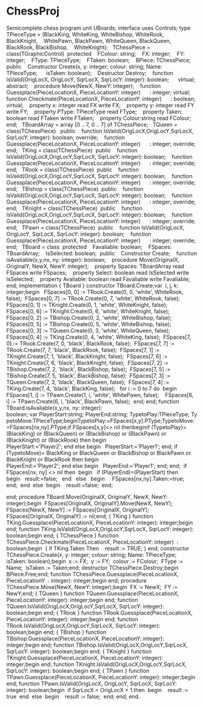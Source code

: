 # ChessProj
Semicomplete chess program 
unit UBoards;
interface
uses Controls;
type  TPieceType = (BlackKing, WhiteKing, WhiteBishop, WhiteRook, BlackKnight,    WhitePawn, BlackPawn, WhiteQueen, BlackQueen, BlackRook, BlackBishop,    WhiteKnight);
  TChessPiece = class(TGraphicControl)  protected    FColour: string;    FX: integer;    FY: integer;    FType: TPieceType;    FTaken: boolean;    BPiece: TChessPiece;  public    Constructor Create(x, y: integer; colour: string; Name: TPieceType;      isTaken: boolean);    Destructor Destroy;    function IsValid(OrigLocX, OrigLocY, SqrLocX, SqrLocY: integer): boolean;      virtual; abstract;    procedure Move(NewX, NewY: integer);    function Guessplace(PieceLocationX, PieceLocationY: integer)      : integer; virtual;    function Checkmate(PieceLocationX, PieceLocationY: integer)      : boolean; virtual;    property x: integer read FX write FX;    property y: integer read FY write FY;    property PType: TPieceType read FType;    property Taken: boolean read FTaken write FTaken;    property Colour:string read FColour;
  end;
  TBoardArray = array [0 .. 7, 0 .. 7] of TChessPiece;
  TQueen = class(TChessPiece)
  public    function IsValid(OrigLocX,OrigLocY,SqrLocX, SqrLocY: integer): boolean; override;    function Guessplace(PieceLocationX, PieceLocationY: integer)      : integer; override;  end;
  TKing = class(TChessPiece)  public    function IsValid(OrigLocX,OrigLocY,SqrLocX, SqrLocY: integer): boolean;    function Guessplace(PieceLocationX, PieceLocationY: integer)      : integer; override;  end;
  TRook = class(TChessPiece)  public    function IsValid(OrigLocX,OrigLocY,SqrLocX, SqrLocY: integer): boolean;    function Guessplace(PieceLocationX, PieceLocationY: integer)      : integer; override;  end;
  TBishop = class(TChessPiece)  public    function IsValid(OrigLocX,OrigLocY,SqrLocX, SqrLocY: integer): boolean;    function Guessplace(PieceLocationX, PieceLocationY: integer)      : integer; override;  end;
  TKnight = class(TChessPiece)  public    function IsValid(OrigLocX,OrigLocY,SqrLocX, SqrLocY: integer): boolean;    function Guessplace(PieceLocationX, PieceLocationY: integer)      : integer; override;  end;
  TPawn = class(TChessPiece)  public    function IsValid(OrigLocX, OrigLocY, SqrLocX, SqrLocY: integer): boolean;    function Guessplace(PieceLocationX, PieceLocationY: integer)      : integer; override;  end;
  TBoard = class  protected    Favaliable: boolean;    FSpaces: TBoardArray;    IsSelected: boolean;  public    Constructor Create;    function isAvaliable(x,y,nx, ny: integer): boolean;    procedure Move(OriginalX, OriginalY, NewX, NewY: integer);    property Spaces: TBoardArray read FSpaces write FSpaces;    property Select: boolean read IsSelected write IsSelected;    property Avaliable: boolean read Favaliable write Favaliable;  end;
implementation
{ TBoard }
constructor TBoard.Create;var  i, j, k: integer;begin
  FSpaces[0, 0] := TRook.Create(0, 0, 'white', WhiteRook, false);  FSpaces[0, 7] := TRook.Create(0, 7, 'white', WhiteRook, false);  FSpaces[0, 1] := TKnight.Create(0, 1, 'white', WhiteKnight, false);  FSpaces[0, 6] := TKnight.Create(0, 6, 'white', WhiteKnight, false);  FSpaces[0, 2] := TBishop.Create(0, 2, 'white', WhiteBishop, false);  FSpaces[0, 5] := TBishop.Create(0, 5, 'white', WhiteBishop, false);  FSpaces[0, 3] := TQueen.Create(0, 3, 'white', WhiteQueen, false);  FSpaces[0, 4] := TKing.Create(0, 4, 'white', WhiteKing, false);  FSpaces[7, 0] := TRook.Create(7, 0, 'black', BlackRook, false);  FSpaces[7, 7] := TRook.Create(7, 7, 'black', BlackRook, false);  FSpaces[7, 1] := TKnight.Create(7, 1, 'black', BlackKnight, false);  FSpaces[7, 6] := TKnight.Create(7, 6, 'black', BlackKnight, false);  FSpaces[7, 2] := TBishop.Create(7, 2, 'black', BlackBishop, false);  FSpaces[7, 5] := TBishop.Create(7, 5, 'black', BlackBishop, false);  FSpaces[7, 3] := TQueen.Create(7, 3, 'black', BlackQueen, false);  FSpaces[7, 4] := TKing.Create(7, 4, 'black', BlackKing, false);
  for i := 0 to 7 do  begin    FSpaces[1, i] := TPawn.Create(1, i, 'white', WhitePawn, false);    FSpaces[6, i] := TPawn.Create(6, i, 'black', BlackPawn, false);  end;
end;
function TBoard.isAvaliable(x,y,nx, ny: integer): boolean; var PlayerStart:string; PlayerEnd:string; TypetoPlay:TPieceType; TypetoMove:TPieceType;beginTypetoPlay:=FSpaces[x,y].PType;TypetoMove:=FSpaces[nx,ny].PType;if FSpaces[x,y]<> nil thenbeginif (TypetoPlay)=(BlackKing) or (BlackQueen) or (BlackBishop) or (BlackPawn) or (BlackKnight) or (BlackRook) then begin   PlayerStart:='Player2'; end else begin   PlayerStart:='Player1'; end; if (TypetoMove)= BlackKing or BlackQueen or BlackBishop or BlackPawn or BlackKnight or BlackRook then begin   PlayerEnd:='Player2'; end else begin   PlayerEnd:='Player1'; end;
end;
 if FSpaces[nx, ny] <> nil then  begin   if (PlayerEnd)=(PlayerStart) then   begin   result:=false;   end   else   begin     FSpaces[nx,ny].Taken:=true;   end;  end  else  begin    result:=false;  end;

end;
procedure TBoard.Move(OriginalX, OriginalY, NewX, NewY: integer);begin  FSpaces[OriginalX, OriginalY].Move(NewX, NewY);  FSpaces[NewX, NewY] := FSpaces[OriginalX, OriginalY];  FSpaces[OriginalX, OriginalY] := nil;end;
{ TKing }
function TKing.Guessplace(PieceLocationX, PieceLocationY: integer): integer;begin
end;
function TKing.IsValid(OrigLocX,OrigLocY,SqrLocX, SqrLocY: integer): boolean;begin
end;
{ TChessPiece }
function TChessPiece.Checkmate(PieceLocationX, PieceLocationY: integer)  : boolean;begin  { if TKing.Taken Then    result := TRUE; }
end;
constructor TChessPiece.Create(x, y: integer; colour: string; Name: TPieceType;  isTaken: boolean);begin  x := FX;  y := FY;  colour := FColour;  FType := Name;  isTaken := Taken;end;
destructor TChessPiece.Destroy;begin  BPiece.Free;end;
function TChessPiece.Guessplace(PieceLocationX, PieceLocationY  : integer): integer;begin
end;
procedure TChessPiece.Move(NewX, NewY: integer);begin  FX := NewX;  FY := NewY;end;
{ TQueen }
function TQueen.Guessplace(PieceLocationX, PieceLocationY: integer): integer;begin
end;
function TQueen.IsValid(OrigLocX,OrigLocY,SqrLocX, SqrLocY: integer): boolean;begin
end;
{ TRook }
function TRook.Guessplace(PieceLocationX, PieceLocationY: integer): integer;begin
end;
function TRook.IsValid(OrigLocX,OrigLocY,SqrLocX, SqrLocY: integer): boolean;begin
end;
{ TBishop }
function TBishop.Guessplace(PieceLocationX, PieceLocationY: integer): integer;begin
end;
function TBishop.IsValid(OrigLocX,OrigLocY,SqrLocX, SqrLocY: integer): boolean;begin
end;
{ TKnight }
function TKnight.Guessplace(PieceLocationX, PieceLocationY: integer): integer;begin
end;
function TKnight.IsValid(OrigLocX,OrigLocY,SqrLocX, SqrLocY: integer): boolean;begin
end;
{ TPawn }
function TPawn.Guessplace(PieceLocationX, PieceLocationY: integer): integer;begin
end;
function TPawn.IsValid(OrigLocX, OrigLocY, SqrLocX, SqrLocY: integer): boolean;begin  if SqrLocX = OrigLocX + 1 then  begin    result := true  end  else  begin    result := false;  end;
end;
end.

